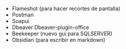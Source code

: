 - Flameshot (para hacer recortes de pantalla)
- Postman
- Soapui
- Dbeaver Dbeaver-plugin-office
- Beekeeper (nuevo gui para SQLSERVER)
- Obsidian (para escribir en markdown)
